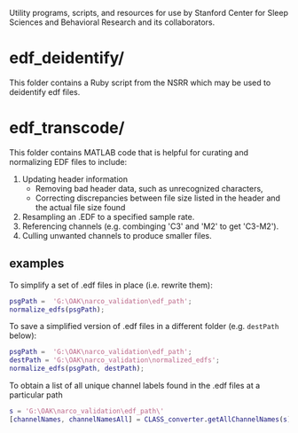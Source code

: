 Utility programs, scripts, and resources for use by Stanford Center for Sleep Sciences and Behavioral Research and its collaborators.

 
# edf_deidentify/

This folder contains a Ruby script from the NSRR which may be used to deidentify edf files.

# edf_transcode/

This folder contains MATLAB code that is helpful for curating and normalizing EDF files to include: 

1. Updating header information
   * Removing bad header data, such as unrecognized characters,
   * Correcting discrepancies between file size listed in the header and the actual file size found
2. Resampling an .EDF to a specified sample rate.
3. Referencing channels (e.g. combinging 'C3' and 'M2' to get 'C3-M2').
4. Culling unwanted channels to produce smaller files.

## examples

To simplify a set of .edf files in place (i.e. rewrite them):

```matlab
psgPath =  'G:\OAK\narco_validation\edf_path';
normalize_edfs(psgPath);
```

To save a simplified version of .edf files in a different folder (e.g. `destPath` below): 

```matlab
psgPath =  'G:\OAK\narco_validation\edf_path';
destPath = 'G:\OAK\narco_validation\normalized_edfs';
normalize_edfs(psgPath, destPath);
```

To obtain a list of all unique channel labels found in the .edf files at a particular path

```matlab
s = 'G:\OAK\narco_validation\edf_path\'
[channelNames, channelNamesAll] = CLASS_converter.getAllChannelNames(s);
```
